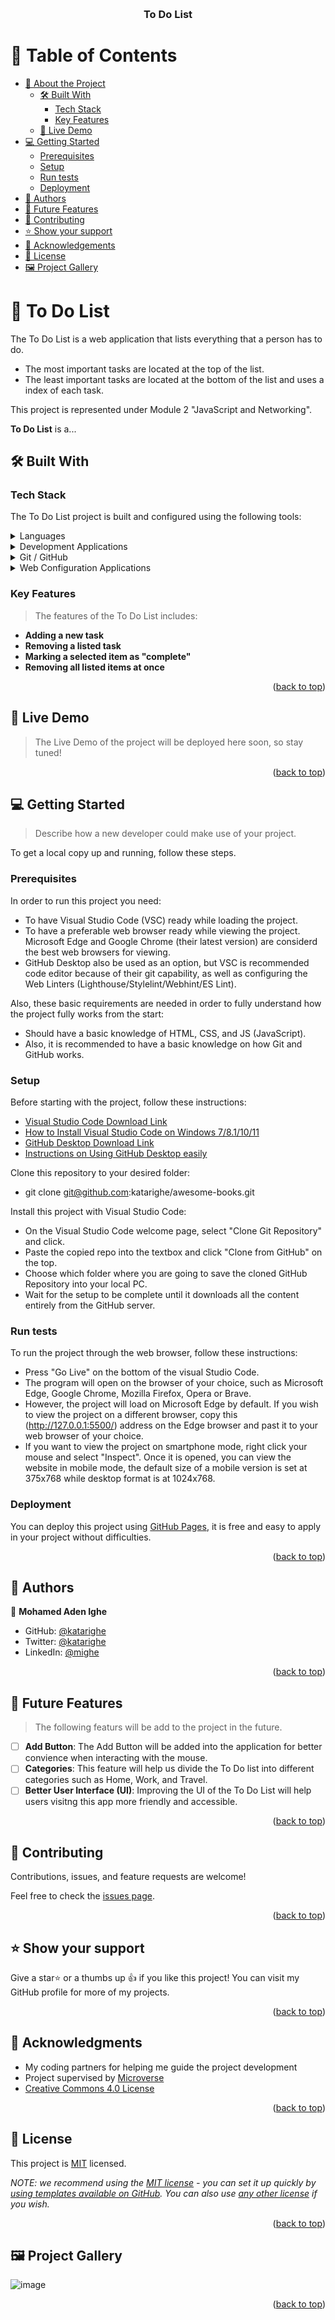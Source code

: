 <a name="readme-top"></a>

<div align="center">
  <br/>

  <h3><b>To Do List</b></h3>

</div>

<!-- TABLE OF CONTENTS -->

# 📗 Table of Contents

- [📖 About the Project](#about-project)
  - [🛠 Built With](#built-with)
    - [Tech Stack](#tech-stack)
    - [Key Features](#key-features)
  - [🚀 Live Demo](#live-demo)
- [💻 Getting Started](#getting-started)
  - [Prerequisites](#prerequisites)
  - [Setup](#setup)
  - [Run tests](#run-tests)
  - [Deployment](#deployment)
- [👥 Authors](#authors)
- [🔭 Future Features](#future-features)
- [🤝 Contributing](#contributing)
- [⭐️ Show your support](#support)
- [🙏 Acknowledgements](#acknowledgements)
- [📝 License](#license)
- [🖼️ Project Gallery](#gallery)

<!-- PROJECT DESCRIPTION -->

# 📖 To Do List <a name="about-project"></a>

The To Do List is a web application that lists everything that a person has to do. 
 - The most important tasks are located at the top of the list. 
 - The least important tasks are located at the bottom of the list and uses a index of each task. 

This project is represented under Module 2 "JavaScript and Networking".

**To Do List** is a...

## 🛠 Built With <a name="built-with"></a>

### Tech Stack <a name="tech-stack"></a>

The To Do List project is built and configured using the following tools:

<details>
  <summary>Languages</summary>
  <ul>
    <li><a href="https://html.com/">HTML</a></li>
    <li><a href="https://www.w3schools.com/css/">CSS</a></li>
    <li><a href="https://www.javascript.com/">JavaScript</a></li>
  </ul>
</details>

<details>
  <summary>Development Applications</summary>
  <ul>
    <li><a href="https://code.visualstudio.com/">Visual Studio Code</a></li>
    <li><a href="https://getbootstrap.com/">Bootstrap</a></li>
    <li><a href="https://webpack.js.org/">Webpack</a></li>
  </ul>
</details>

<details>
<summary>Git / GitHub</summary>
  <ul>
    <li><a href="https://git-scm.com/">Git</a></li>
    <li><a href="https://www.github.com/">Github</a></li>
    <li><a href="https://pages.github.com/">Github Pages</a></li>
  </ul>
</details>

<details>
<summary>Web Configuration Applications</summary>
  <ul>
    <li><a href="https://developer.chrome.com/docs/lighthouse/overview/">Lighthouse</a></li>
    <li><a href="https://stylelint.io/">Stylelint</a></li>
    <li><a href="https://webhint.io/">Webhint</a></li>
    <li><a href="https://eslint.org/">ES Lint</a></li>
  </ul>
</details>

<!-- Features -->

### Key Features <a name="key-features"></a>

> The features of the To Do List includes:

- **Adding a new task**
- **Removing a listed task**
- **Marking a selected item as "complete"**
- **Removing all listed items at once**

<p align="right">(<a href="#readme-top">back to top</a>)</p>

<!-- LIVE DEMO -->

## 🚀 Live Demo <a name="live-demo"></a>

> The Live Demo of the project will be deployed here soon, so stay tuned!

<!-- - [Live Demo Link](https://google.com) -->

<p align="right">(<a href="#readme-top">back to top</a>)</p>

<!-- GETTING STARTED -->

## 💻 Getting Started <a name="getting-started"></a>

> Describe how a new developer could make use of your project.

To get a local copy up and running, follow these steps.

### Prerequisites

In order to run this project you need:

- To have Visual Studio Code (VSC) ready while loading the project. 
- To have a preferable web browser ready while viewing the project. Microsoft Edge and Google Chrome (their latest version) are considerd the best web browsers for viewing. 
- GitHub Desktop also be used as an option, but VSC is recommended code editor because of their git capability, as well as configuring the Web Linters (Lighthouse/Stylelint/Webhint/ES Lint).

Also, these basic requirements are needed in order to fully understand how the project fully works from the start:

- Should have a basic knowledge of HTML, CSS, and JS (JavaScript).
- Also, it is recommended to have a basic knowledge on how Git and GitHub works. 

 ### Setup

Before starting with the project, follow these instructions: 
- [Visual Studio Code Download Link](https://code.visualstudio.com/download/)
- [How to Install Visual Studio Code on Windows 7/8.1/10/11](https://www.youtube.com/watch?v=MlIzFUI1QGA/)
- [GitHub Desktop Download Link](https://desktop.github.com/)
- [Instructions on Using GitHub Desktop easily](https://www.youtube.com/watch?v=RPagOAUx2SQ/)

Clone this repository to your desired folder:
-  git clone git@github.com:katarighe/awesome-books.git

Install this project with Visual Studio Code:

- On the Visual Studio Code welcome page, select "Clone Git Repository" and click. 
- Paste the copied repo into the textbox and click "Clone from GitHub" on the top. 
- Choose which folder where you are going to save the cloned GitHub Repository into your local PC. 
- Wait for the setup to be complete until it downloads all the content entirely from the GitHub server.

### Run tests

To run the project through the web browser, follow these instructions:

- Press "Go Live" on the bottom of the visual Studio Code. 
- The program will open on the browser of your choice, such as Microsoft Edge, Google Chrome, Mozilla Firefox, Opera or Brave. 
- However, the project will load on Microsoft Edge by default. If you wish to view the project on a different browser, 
  copy this (http://127.0.0.1:5500/) address on the Edge browser and past it to your web browser of your choice. 
- If you want to view the project on smartphone mode, right click your mouse and select "Inspect". Once it is opened, you 
  can view the website in mobile mode, the default size of a mobile version is set at 375x768 while desktop format is at 1024x768.

### Deployment

You can deploy this project using [GitHub Pages](https://pages.github.com/), it is free and easy to apply in your project without difficulties.

<p align="right">(<a href="#readme-top">back to top</a>)</p>

<!-- AUTHORS -->

## 👥 Authors <a name="authors"></a>

👤 **Mohamed Aden Ighe**

- GitHub: [@katarighe](https://github.com/katarighe)
- Twitter: [@katarighe](https://twitter.com/katarighe)
- LinkedIn: [@mighe](https://linkedin.com/in/mighe)

<p align="right">(<a href="#readme-top">back to top</a>)</p>

<!-- FUTURE FEATURES -->

## 🔭 Future Features <a name="future-features"></a>

> The following featurs will be add to the project in the future.

- [ ] **Add Button**: The Add Button will be added into the application for better convience when interacting with the mouse. 
- [ ] **Categories**: This feature will help us divide the To Do list into different categories such as Home, Work, and Travel. 
- [ ] **Better User Interface (UI)**: Improving the UI of the To Do List will help users visitng this app more friendly and accessible.

<p align="right">(<a href="#readme-top">back to top</a>)</p>

<!-- CONTRIBUTING -->

## 🤝 Contributing <a name="contributing"></a>

Contributions, issues, and feature requests are welcome!

Feel free to check the [issues page](../../issues/).

<p align="right">(<a href="#readme-top">back to top</a>)</p>

<!-- SUPPORT -->

## ⭐️ Show your support <a name="support"></a>

Give a star⭐️ or a thumbs up 👍 if you like this project! You can visit my GitHub profile for more of my projects. 

<p align="right">(<a href="#readme-top">back to top</a>)</p>

<!-- ACKNOWLEDGEMENTS -->

## 🙏 Acknowledgments <a name="acknowledgements"></a>

- My coding partners for helping me guide the project development
- Project supervised by [Microverse](https//www.microverse.org/) 
- [Creative Commons 4.0 License](https://creativecommons.org/licenses/by-nc/4.0/)

<p align="right">(<a href="#readme-top">back to top</a>)</p>

<!-- LICENSE -->

## 📝 License <a name="license"></a>

This project is [MIT](./LICENSE) licensed.

_NOTE: we recommend using the [MIT license](https://choosealicense.com/licenses/mit/) - you can set it up quickly by [using templates available on GitHub](https://docs.github.com/en/communities/setting-up-your-project-for-healthy-contributions/adding-a-license-to-a-repository). You can also use [any other license](https://choosealicense.com/licenses/) if you wish._

<p align="right">(<a href="#readme-top">back to top</a>)</p>

<!-- Project Gallery -->
## 🖼️ Project Gallery <a name="gallery"></a>
![image](https://github.com/katarighe/to-do-list/assets/80690364/78c7db5e-4c0e-42a9-99bd-044e4c89ff16)

<p align="right">(<a href="#readme-top">back to top</a>)</p>
